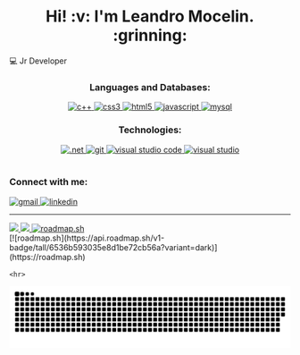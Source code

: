 <!--
**18carica/18carica** is a ✨ _special_ ✨ repository because its `README.md` (this file) appears on your GitHub profile.

Here are some ideas to get you started:

- 🔭 I’m currently working on ...
- 🌱 I’m currently learning ...
- 👯 I’m looking to collaborate on ...
- 🤔 I’m looking for help with ...
- 💬 Ask me about ...
- 📫 How to reach me: ...
- 😄 Pronouns: ...
- ⚡ Fun fact: ...
-->
<h1 align="center"> Hi! :v: I'm Leandro Mocelin. :grinning: </h1>

:computer: Jr Developer <br/>

<div align="center">
    <h3>Languages and Databases:</h3>
    <a href="https://learn.microsoft.com/pt-br/cpp/cpp/?view=msvc-170")>
        <img alt="c++" src="https://img.shields.io/badge/c++-%2300599C.svg?style=for-the-badge&logo=c%2B%2B&logoColor=white)" />
    </a>
    <a href="https://developer.mozilla.org/docs/Web/CSS")>
      <img alt="css3" src="https://img.shields.io/badge/CSS3-1572B6?style=for-the-badge&logo=css3&logoColor=white" />
    </a>
    <a href="https://developer.mozilla.org/docs/Web/HTML")>
      <img alt="html5" src="https://img.shields.io/badge/HTML5-E34F26?style=for-the-badge&logo=html5&logoColor=white" />
    </a>
    <a href="https://developer.mozilla.org/docs/Web/JavaScript")>
      <img alt="javascript" src="https://img.shields.io/badge/JavaScript-F7DF1E?style=for-the-badge&logo=javascript&logoColor=black" />
    </a>
    <a href="https://www.mysql.com/")>
      <img alt="mysql" src="https://img.shields.io/badge/MySQL-00000F?style=for-the-badge&logo=mysql&logoColor=white" />
    </a>
  </div>
<div align="center">
     <h3>Technologies:</h3>
     <a href="https://docs.microsoft.com/dotnet/framework/")>
        <img alt=".net" src="https://img.shields.io/badge/.NET-5C2D91?style=for-the-badge&logo=dot-net&logoColor=white" />
     </a>
     <a href="https://git-scm.com/docs/git")>
        <img alt="git" src="https://img.shields.io/badge/Git-F05032?style=for-the-badge&logo=git&logoColor=white" />
     </a>
     <a href="https://code.visualstudio.com/docs")>
        <img alt="visual studio code" src="https://img.shields.io/badge/Visual_Studio_Code-0078D4?style=for-the-badge&logo=visual%20studio%20code&logoColor=white" />
     </a>
     <a href="https://docs.microsoft.com/visualstudio/windows/?view=vs-2019")>
        <img alt="visual studio" src="https://img.shields.io/badge/Visual_Studio-5C2D91?style=for-the-badge&logo=visual%20studio&logoColor=white" />
     </a>
  </div>
  <br />
  <h3 align="left">Connect with me:</h3>
<div align="left">
  <a href="mailto:mocelin.leandro@gmail.com?subject=Contact")>
      <img alt="gmail" src="https://img.shields.io/badge/Gmail-D14836?style=for-the-badge&logo=gmail&logoColor=white" />
  </a>
  <a href="https://www.linkedin.com/in/mocelin-leandro/" target="_blank">
      <img alt="linkedin" src="https://img.shields.io/badge/LinkedIn-0077B5?style=for-the-badge&logo=linkedin&logoColor=white" /> 
  </a>
</div>
<hr>
<div>
<a href="https://github.com/18carica">
<img height="180em" src="https://github-readme-stats.vercel.app/api/top-langs/?username=18carica&layout=compact&langs_count=7&theme=dracula"/>
<img height="180em" src="https://github-readme-stats.vercel.app/api?username=18carica&show_icons=true&theme=dracula&include_all_commits=true&count_private=true"/>
<a href="https://roadmap.sh"><img src="https://api.roadmap.sh/v1-badge/wide/6536b593035e8d1be72cb56a?variant=dark" alt="roadmap.sh"/></a>
</div>
   [![roadmap.sh](https://api.roadmap.sh/v1-badge/tall/6536b593035e8d1be72cb56a?variant=dark)](https://roadmap.sh)

    <hr>
   
![Snake animation](https://github.com/juliannelicon/juliannelicon/blob/output/github-contribution-grid-snake.svg)
